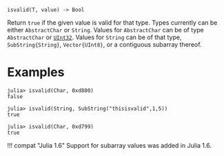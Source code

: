 ```
isvalid(T, value) -> Bool
```

Return `true` if the given value is valid for that type. Types currently can be either `AbstractChar` or `String`. Values for `AbstractChar` can be of type `AbstractChar` or [`UInt32`](@ref). Values for `String` can be of that type, `SubString{String}`, `Vector{UInt8}`, or a contiguous subarray thereof.

# Examples

```jldoctest
julia> isvalid(Char, 0xd800)
false

julia> isvalid(String, SubString("thisisvalid",1,5))
true

julia> isvalid(Char, 0xd799)
true
```

!!! compat "Julia 1.6"
    Support for subarray values was added in Julia 1.6.

